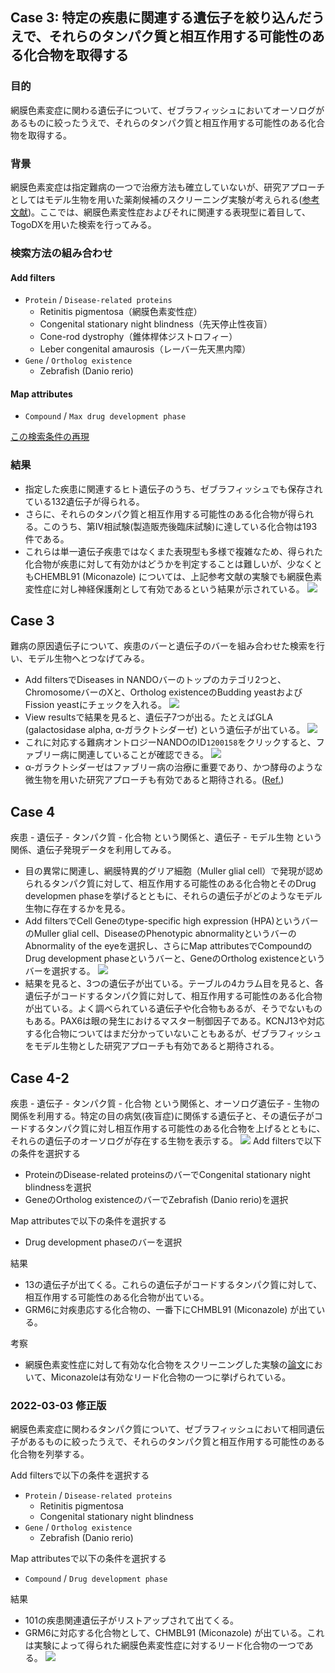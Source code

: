## Case 3: 特定の疾患に関連する遺伝子を絞り込んだうえで、それらのタンパク質と相互作用する可能性のある化合物を取得する

### 目的
網膜色素変症に関わる遺伝子について、ゼブラフィッシュにおいてオーソログがあるものに絞ったうえで、それらのタンパク質と相互作用する可能性のある化合物を取得する。

### 背景
網膜色素変症は指定難病の一つで治療方法も確立していないが、研究アプローチとしてはモデル生物を用いた薬剤候補のスクリーニング実験が考えられる([参考文献](https://www.ncbi.nlm.nih.gov/pmc/articles/PMC8425951/))。ここでは、網膜色素変性症およびそれに関連する表現型に着目して、TogoDXを用いた検索を行ってみる。

### 検索方法の組み合わせ
#### Add filters
* `Protein` / `Disease-related proteins`
  * Retinitis pigmentosa（網膜色素変性症）
  * Congenital stationary night blindness（先天停止性夜盲）
  * Cone-rod dystrophy（錐体桿体ジストロフィー）
  * Leber congenital amaurosis（レーバー先天黒内障）
* `Gene` / `Ortholog existence`
  * Zebrafish (Danio rerio)

#### Map attributes
* `Compound` / `Max drug development phase`

[この検索条件の再現](https://togodx.dbcls.jp/human/?dataset=ncbigene&annotations=%5B%7B%22attributeId%22%3A%22compound_drug_development_phase_chembl%22%7D%5D&filters=%5B%7B%22attributeId%22%3A%22gene_ortholog_existence_homologene%22%2C%22nodes%22%3A%5B%7B%22node%22%3A%22organism_10%22%7D%5D%7D%2C%7B%22attributeId%22%3A%22protein_disease_related_proteins_uniprot%22%2C%22nodes%22%3A%5B%7B%22node%22%3A%22682%22%7D%2C%7B%22node%22%3A%221014%22%7D%2C%7B%22node%22%3A%22901%22%7D%2C%7B%22node%22%3A%22182%22%7D%5D%7D%5D)

### 結果
* 指定した疾患に関連するヒト遺伝子のうち、ゼブラフィッシュでも保存されている132遺伝子が得られる。
* さらに、それらのタンパク質と相互作用する可能性のある化合物が得られる。このうち、第IV相試験(製造販売後臨床試験)に達している化合物は193件である。
* これらは単一遺伝子疾患ではなくまた表現型も多様で複雑なため、得られた化合物が疾患に対して有効かはどうかを判定することは難しいが、少なくともCHEMBL91 (Miconazole) については、上記参考文献の実験でも網膜色素変性症に対し神経保護剤として有効であるという結果が示されている。
![](https://i.imgur.com/HWpMYRG.png)

## Case 3
難病の原因遺伝子について、疾患のバーと遺伝子のバーを組み合わせた検索を行い、モデル生物へとつなげてみる。
* Add filtersでDiseases in NANDOバーのトップのカテゴリ2つと、ChromosomeバーのXと、Ortholog existenceのBudding yeastおよびFission yeastにチェックを入れる。
![](https://i.imgur.com/jnIeAVs.png)
* View resultsで結果を見ると、遺伝子7つが出る。たとえばGLA (galactosidase alpha, α‐ガラクトシダーゼ) という遺伝子が出ている。
![](https://i.imgur.com/zza2QBf.png)
* これに対応する難病オントロジーNANDOのID`1200158`をクリックすると、ファブリー病に関連していることが確認できる。
![](https://i.imgur.com/IgAscPa.png)
* α‐ガラクトシダーゼはファブリー病の治療に重要であり、かつ酵母のような微生物を用いた研究アプローチも有効であると期待される。([Ref.](https://www.tandfonline.com/doi/abs/10.3109/07388551.2013.794124?cookieSet=1))

## Case 4
疾患 - 遺伝子 - タンパク質 - 化合物 という関係と、遺伝子 - モデル生物 という関係、遺伝子発現データを利用してみる。
* 目の異常に関連し、網膜特異的グリア細胞（Muller glial cell）で発現が認められるタンパク質に対して、相互作用する可能性のある化合物とそのDrug developmen phaseを挙げるとともに、それらの遺伝子がどのようなモデル生物に存在するかを見る。
* Add filtersでCell Geneのtype-specific high expression (HPA)というバーのMuller glial cell、DiseaseのPhenotypic abnormalityというバーのAbnormality of the eyeを選択し、さらにMap attributesでCompoundのDrug development phaseというバーと、GeneのOrtholog existenceというバーを選択する。
![](https://i.imgur.com/29kiZ8H.png)
* 結果を見ると、3つの遺伝子が出ている。テーブルの4カラム目を見ると、各遺伝子がコードするタンパク質に対して、相互作用する可能性のある化合物が出ている。よく調べられている遺伝子や化合物もあるが、そうでないものもある。PAX6は眼の発生におけるマスター制御因子である。KCNJ13や対応する化合物についてはまだ分かっていないこともあるが、ゼブラフィッシュをモデル生物とした研究アプローチも有効であると期待される。

## Case 4-2
疾患 - 遺伝子 - タンパク質 - 化合物 という関係と、オーソログ遺伝子 - 生物の関係を利用する。特定の目の病気(夜盲症)に関係する遺伝子と、その遺伝子がコードするタンパク質に対し相互作用する可能性のある化合物を上げるとともに、それらの遺伝子のオーソログが存在する生物を表示する。
![](https://i.imgur.com/UxyvS8a.png)
Add filtersで以下の条件を選択する
* ProteinのDisease-related proteinsのバーでCongenital stationary night blindnessを選択
* GeneのOrtholog existenceのバーでZebrafish (Danio rerio)を選択

Map attributesで以下の条件を選択する
* Drug development phaseのバーを選択

結果
* 13の遺伝子が出てくる。これらの遺伝子がコードするタンパク質に対して、相互作用する可能性のある化合物が出ている。
* GRM6に対疾患応する化合物の、一番下にCHMBL91 (Miconazole) が出ている。

考察
* 網膜色素変性症に対して有効な化合物をスクリーニングした実験の[論文](https://www.ncbi.nlm.nih.gov/pmc/articles/PMC8425951/)において、Miconazoleは有効なリード化合物の一つに挙げられている。

### 2022-03-03 修正版
網膜色素変症に関わるタンパク質について、ゼブラフィッシュにおいて相同遺伝子があるものに絞ったうえで、それらのタンパク質と相互作用する可能性のある化合物を列挙する。

Add filtersで以下の条件を選択する
* `Protein` / `Disease-related proteins`
  * Retinitis pigmentosa
  * Congenital stationary night blindness
* `Gene` / `Ortholog existence`
  * Zebrafish (Danio rerio)

Map attributesで以下の条件を選択する
* `Compound` / `Drug development phase`

結果
* 101の疾患関連遺伝子がリストアップされて出てくる。
* GRM6に対応する化合物として、CHMBL91 (Miconazole) が出ている。これは実験によって得られた網膜色素変性症に対するリード化合物の一つである。
![](https://i.imgur.com/HWpMYRG.png)
